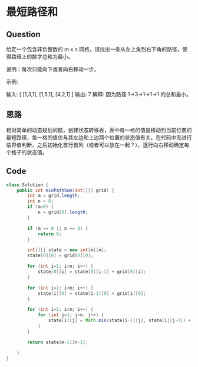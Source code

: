 # 最短路径和

## Question
给定一个包含非负整数的 m x n 网格，请找出一条从左上角到右下角的路径，使得路径上的数字总和为最小。

说明：每次只能向下或者向右移动一步。

示例:

输入:
[
  [1,3,1],
  [1,5,1],
  [4,2,1]
]
输出: 7
解释: 因为路径 1→3→1→1→1 的总和最小。

## 思路
相对简单的动态规划问题，创建状态转移表，表中每一格的值是移动到当前位置的最短路径，每一格的值仅与其左边和上边两个位置的状态值有关。在代码中先进行临界值判断，之后初始化首行首列（或者可以放在一起？），逐行向右移动确定每个格子的状态值。

## Code
```java
class Solution {
    public int minPathSum(int[][] grid) {
        int m = grid.length;
        int n = 0;
        if (m>0) {
            n = grid[0].length;
        }

        if (m == 0 || n == 0) {
            return 0;
        }

        int[][] state = new int[m][n];
        state[0][0] = grid[0][0];

        for (int i=1; i<n; i++) {
            state[0][i] = state[0][i-1] + grid[0][i];
        }

        for (int i=1; i<m; i++) {
            state[i][0] = state[i-1][0] + grid[i][0];
        }

        for (int i=1; i<m; i++) {
            for (int j=1; j<n; j++) {
                state[i][j] = Math.min(state[i-1][j], state[i][j-1]) + grid[i][j];
            }
        }

        return state[m-1][n-1];

    }
}
```
